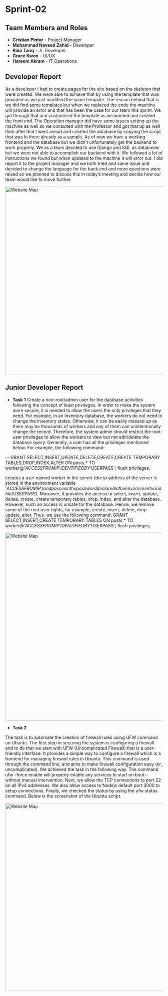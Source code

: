 # Sprint-02

## Team Members and Roles

* **Cristian Pintor** - Project Manager
* **Muhammad Naveed Zahid** - Developer
* **Rida Tariq** - Jr. Developer
* **Grace Kwon** - UI/UX
* **Hareem Akram** - IT Operations

## Developer Report

As a developer I had to create pages for the site based on the skeleton that were created. We were able to achieve that by using the template that was provided as we just modified the same template. The reason behind that is we did find some templates but when we replaced the code the machine will provide an error and that has been the case for our team this sprint. We got through that and customized the template as we wanted and created the front end. The Operation manager did have some issues setting up the machine as well so we consulted with the Professor and got that up as well then after that I went ahead and created the database by copying the script that was In there already as a sample. As of now we have a working frontend and the database but we didn’t unfortunately get the backend to work properly. We as a team decided to use Django and SQL as databases but we were not able to accomplish our backend with it. We followed a lot of instructions we found but when updated to the machine it will error out. I did report it to the project manager and we both tried and same issue and decided to change the language for the back end and more questions were raised so we planned to discuss this in today’s meeting and decide how our team would like to move further.

<img src="../../diagrams/Picture1.png" alt="Website Map" width="600">

## Junior Developer Report

* **Task 1**
Create a non-root/admin user for the database activities following the concept of least privileges. In order to make the system more secure, it is needed to allow the users the only privileges that they need. For example, in an inventory database, the workers do not need to change the inventory states. Otherwise, it can be easily messed up as there may be thousands of workers and any of them can unintentionally change the record. Therefore, the system admin should restrict the root-user privileges to allow the workers to view but not edit/delete the database query. Generally, a user has all the privileges mentioned below.
For example, the following command:

-- GRANT SELECT,INSERT,UPDATE,DELETE,CREATE,CREATE TEMPORARY TABLES,DROP,INDEX,ALTER ON posts.* TO worker@'$ACCESSFROMIP' IDENTIFIED BY '$USERPASS'; flush privileges;

creates a user named worker in the server (the ip address of the server is stored in the environment variable '$ACCESSFROMIP') and passes in the password declared in the environment variable ($USERPASS). Moreover, it provides the access to select, insert, update, delete, create, create temporary tables, drop, index, and alter the database. However, such an access is unsafe for the database. Hence, we remove some of the root user rights, for example, create, insert, delete, drop update, alter. Thus, we use the following command: 
GRANT SELECT,INSERT,CREATE TEMPORARY TABLES ON posts.* TO worker@'$ACCESSFROMIP' IDENTIFIED BY '$USERPASS'; flush privileges; 

<img src="../../diagrams/Picture2.png" alt="Website Map" width="600">

* **Task 2**

The task is to automate the creation of firewall rules using UFW command on Ubuntu. The first step in securing the system is configuring a firewall and to do that we start with UFW (Uncomplicated Firewall) that is a user-friendly interface. It provides a simple way to configure a firewall which is a frontend for managing firewall rules in Ubuntu. This command is used through the command line, and aims to make firewall configuration easy (or, uncomplicated).
We achieved the task in the following way. The command ufw –force enable will properly enable any services to start on boot--without manual intervention. Next, we allow the TCP connections to port 22 on all IPv4 addresses. We also allow access to Nodejs default port 3000 to setup connections. Finally, we checked the status by using the ufw status command. Below is the screenshot of the Ubuntu script. 

<img src="../../diagrams/Picture3.png" alt="Website Map" width="600">




